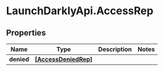 # LaunchDarklyApi.AccessRep

## Properties

Name | Type | Description | Notes
------------ | ------------- | ------------- | -------------
**denied** | [**[AccessDeniedRep]**](AccessDeniedRep.md) |  | 


